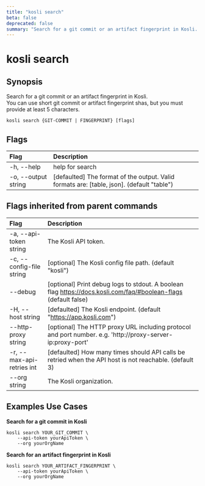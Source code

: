 ```yaml
---
title: "kosli search"
beta: false
deprecated: false
summary: "Search for a git commit or an artifact fingerprint in Kosli.  "
---
```


# kosli search

## Synopsis

Search for a git commit or an artifact fingerprint in Kosli.   
You can use short git commit or artifact fingerprint shas, but you must provide at least 5 characters.

```shell
kosli search {GIT-COMMIT | FINGERPRINT} [flags]
```

## Flags
| Flag | Description |
| :--- | :--- |
|    -h, --help  |  help for search  |
|    -o, --output string  |  [defaulted] The format of the output. Valid formats are: [table, json]. (default "table")  |


## Flags inherited from parent commands
| Flag | Description |
| :--- | :--- |
|    -a, --api-token string  |  The Kosli API token.  |
|    -c, --config-file string  |  [optional] The Kosli config file path. (default "kosli")  |
|        --debug  |  [optional] Print debug logs to stdout. A boolean flag https://docs.kosli.com/faq/#boolean-flags (default false)  |
|    -H, --host string  |  [defaulted] The Kosli endpoint. (default "https://app.kosli.com")  |
|        --http-proxy string  |  [optional] The HTTP proxy URL including protocol and port number. e.g. 'http://proxy-server-ip:proxy-port'  |
|    -r, --max-api-retries int  |  [defaulted] How many times should API calls be retried when the API host is not reachable. (default 3)  |
|        --org string  |  The Kosli organization.  |


## Examples Use Cases

**Search for a git commit in Kosli**

```shell
kosli search YOUR_GIT_COMMIT \
	--api-token yourApiToken \
	--org yourOrgName

```

**Search for an artifact fingerprint in Kosli**

```shell
kosli search YOUR_ARTIFACT_FINGERPRINT \
	--api-token yourApiToken \
	--org yourOrgName
```

